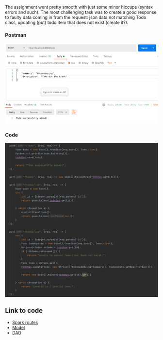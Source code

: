 The assignment went pretty smooth with just some minor hiccups (syntax errors and such). The most challenging task was to create a good response to faulty data coming in from the request: json data not matching Todo class, updating (put) todo item that does not exist (create it?). 


### Postman
![](exp4-post.png)

### Code
![](exp4-code.png)

## Link to code

- [Spark routes](sparkjava-counter/src/main/java/no/hvl/dat110/rest/counters/App.java)
- [Model](sparkjava-counter/src/main/java/no/hvl/dat110/rest/model/Todo.java)
- [DAO](sparkjava-counter/src/main/java/no/hvl/dat110/rest/dao)
